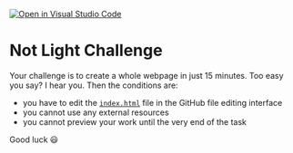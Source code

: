 [![Open in Visual Studio Code](https://classroom.github.com/assets/open-in-vscode-f059dc9a6f8d3a56e377f745f24479a46679e63a5d9fe6f495e02850cd0d8118.svg)](https://classroom.github.com/online_ide?assignment_repo_id=6482915&assignment_repo_type=AssignmentRepo)
# Not Light Challenge

Your challenge is to create a whole webpage in just 15 minutes. Too easy you say? I hear you. Then the conditions are:

- you have to edit the [`index.html`](./index.html) file in the GitHub file editing interface
- you cannot use any external resources
- you cannot preview your work until the very end of the task

Good luck 😃
